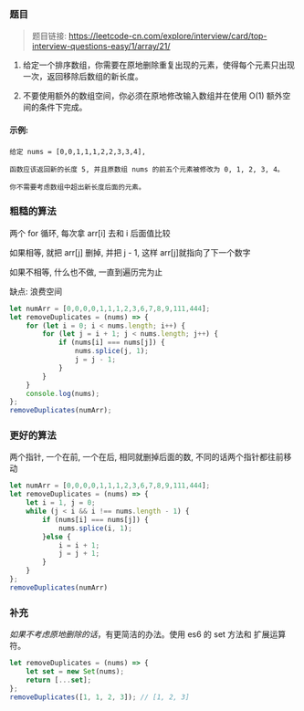 ### 题目
> 题目链接: https://leetcode-cn.com/explore/interview/card/top-interview-questions-easy/1/array/21/

1. 给定一个排序数组，你需要在原地删除重复出现的元素，使得每个元素只出现一次，返回移除后数组的新长度。

2. 不要使用额外的数组空间，你必须在原地修改输入数组并在使用 O(1) 额外空间的条件下完成。

#### 示例: 
```
给定 nums = [0,0,1,1,1,2,2,3,3,4],

函数应该返回新的长度 5, 并且原数组 nums 的前五个元素被修改为 0, 1, 2, 3, 4。

你不需要考虑数组中超出新长度后面的元素。
```

### 粗糙的算法
两个 for 循环, 每次拿 arr[i] 去和 i 后面值比较

如果相等, 就把 arr[j] 删掉, 并把 j - 1, 这样 arr[j]就指向了下一个数字

如果不相等, 什么也不做, 一直到遍历完为止

缺点: 浪费空间

```javascript
let numArr = [0,0,0,0,1,1,1,2,3,6,7,8,9,111,444];
let removeDuplicates = (nums) => {
    for (let i = 0; i < nums.length; i++) {
        for (let j = i + 1; j < nums.length; j++) {
            if (nums[i] === nums[j]) {
                nums.splice(j, 1);
                j = j - 1;
            }
        }
    }
    console.log(nums);
};
removeDuplicates(numArr);
```

### 更好的算法
两个指针, 一个在前, 一个在后, 相同就删掉后面的数, 不同的话两个指针都往前移动
```javascript
let numArr = [0,0,0,0,1,1,1,2,3,6,7,8,9,111,444];
let removeDuplicates = (nums) => {
    let i = 1, j = 0;
    while (j < i && i !== nums.length - 1) {
        if (nums[i] === nums[j]) {
            nums.splice(i, 1);
        }else {
            i = i + 1;
            j = j + 1;
        }
    }
};
removeDuplicates(numArr)
``` 

### 补充
*如果不考虑原地删除的话*，有更简洁的办法。使用 es6 的 set 方法和 扩展运算符。
```javascript
let removeDuplicates = (nums) => {
    let set = new Set(nums);
    return [...set];
};
removeDuplicates([1, 1, 2, 3]); // [1, 2, 3]
```
